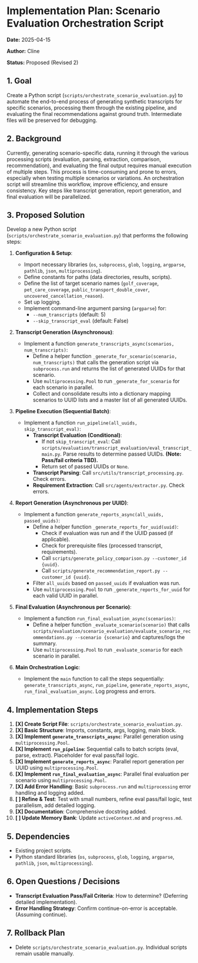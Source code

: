 # Implementation Plan: Scenario Evaluation Orchestration Script

**Date:** 2025-04-15

**Author:** Cline

**Status:** Proposed (Revised 2)

## 1. Goal

Create a Python script (`scripts/orchestrate_scenario_evaluation.py`) to automate the end-to-end process of generating synthetic transcripts for specific scenarios, processing them through the existing pipeline, and evaluating the final recommendations against ground truth. Intermediate files will be preserved for debugging.

## 2. Background

Currently, generating scenario-specific data, running it through the various processing scripts (evaluation, parsing, extraction, comparison, recommendation), and evaluating the final output requires manual execution of multiple steps. This process is time-consuming and prone to errors, especially when testing multiple scenarios or variations. An orchestration script will streamline this workflow, improve efficiency, and ensure consistency. Key steps like transcript generation, report generation, and final evaluation will be parallelized.

## 3. Proposed Solution

Develop a new Python script (`scripts/orchestrate_scenario_evaluation.py`) that performs the following steps:

1.  **Configuration & Setup**:
    *   Import necessary libraries (`os`, `subprocess`, `glob`, `logging`, `argparse`, `pathlib`, `json`, `multiprocessing`).
    *   Define constants for paths (data directories, results, scripts).
    *   Define the list of target scenario names (`golf_coverage`, `pet_care_coverage`, `public_transport_double_cover`, `uncovered_cancellation_reason`).
    *   Set up logging.
    *   Implement command-line argument parsing (`argparse`) for:
        *   `--num_transcripts` (default: 5)
        *   `--skip_transcript_eval` (default: False)

2.  **Transcript Generation (Asynchronous)**:
    *   Implement a function `generate_transcripts_async(scenarios, num_transcripts)`:
        *   Define a helper function `_generate_for_scenario(scenario, num_transcripts)` that calls the generation script via `subprocess.run` and returns the list of generated UUIDs for that scenario.
        *   Use `multiprocessing.Pool` to run `_generate_for_scenario` for each scenario in parallel.
        *   Collect and consolidate results into a dictionary mapping scenarios to UUID lists and a master list of all generated UUIDs.

3.  **Pipeline Execution (Sequential Batch)**:
    *   Implement a function `run_pipeline(all_uuids, skip_transcript_eval)`:
        *   **Transcript Evaluation (Conditional)**:
            *   If not `skip_transcript_eval`: Call `scripts/evaluation/transcript_evaluation/eval_transcript_main.py`. Parse results to determine passed UUIDs. **(Note: Pass/fail criteria TBD).**
            *   Return set of passed UUIDs or `None`.
        *   **Transcript Parsing**: Call `src/utils/transcript_processing.py`. Check errors.
        *   **Requirement Extraction**: Call `src/agents/extractor.py`. Check errors.

4.  **Report Generation (Asynchronous per UUID)**:
    *   Implement a function `generate_reports_async(all_uuids, passed_uuids)`:
        *   Define a helper function `_generate_reports_for_uuid(uuid)`:
            *   Check if evaluation was run and if the UUID passed (if applicable).
            *   Check for prerequisite files (processed transcript, requirements).
            *   Call `scripts/generate_policy_comparison.py --customer_id {uuid}`.
            *   Call `scripts/generate_recommendation_report.py --customer_id {uuid}`.
        *   Filter `all_uuids` based on `passed_uuids` if evaluation was run.
        *   Use `multiprocessing.Pool` to run `_generate_reports_for_uuid` for each valid UUID in parallel.

5.  **Final Evaluation (Asynchronous per Scenario)**:
    *   Implement a function `run_final_evaluation_async(scenarios)`:
        *   Define a helper function `_evaluate_scenario(scenario)` that calls `scripts/evaluation/scenario_evaluation/evaluate_scenario_recommendations.py --scenario {scenario}` and captures/logs the summary.
        *   Use `multiprocessing.Pool` to run `_evaluate_scenario` for each scenario in parallel.

6.  **Main Orchestration Logic**:
    *   Implement the `main` function to call the steps sequentially: `generate_transcripts_async`, `run_pipeline`, `generate_reports_async`, `run_final_evaluation_async`. Log progress and errors.

## 4. Implementation Steps

1.  **[X] Create Script File**: `scripts/orchestrate_scenario_evaluation.py`.
2.  **[X] Basic Structure**: Imports, constants, args, logging, main block.
3.  **[X] Implement `generate_transcripts_async`**: Parallel generation using `multiprocessing.Pool`.
4.  **[X] Implement `run_pipeline`**: Sequential calls to batch scripts (eval, parse, extract). Placeholder for eval pass/fail logic.
5.  **[X] Implement `generate_reports_async`**: Parallel report generation per UUID using `multiprocessing.Pool`.
6.  **[X] Implement `run_final_evaluation_async`**: Parallel final evaluation per scenario using `multiprocessing.Pool`.
7.  **[X] Add Error Handling**: Basic `subprocess.run` and `multiprocessing` error handling and logging added.
8.  **[ ] Refine & Test**: Test with small numbers, refine eval pass/fail logic, test parallelism, add detailed logging.
9.  **[X] Documentation**: Comprehensive docstring added.
10. **[ ] Update Memory Bank**: Update `activeContext.md` and `progress.md`.

## 5. Dependencies

*   Existing project scripts.
*   Python standard libraries (`os`, `subprocess`, `glob`, `logging`, `argparse`, `pathlib`, `json`, `multiprocessing`).

## 6. Open Questions / Decisions

*   **Transcript Evaluation Pass/Fail Criteria**: How to determine? (Deferring detailed implementation).
*   **Error Handling Strategy**: Confirm continue-on-error is acceptable. (Assuming continue).

## 7. Rollback Plan

*   Delete `scripts/orchestrate_scenario_evaluation.py`. Individual scripts remain usable manually.
